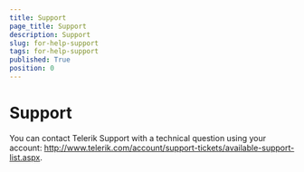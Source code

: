 ```yaml
---
title: Support
page_title: Support
description: Support
slug: for-help-support
tags: for-help-support
published: True
position: 0
---
```


# Support

You can contact Telerik Support with a technical question using your account: http://www.telerik.com/account/support-tickets/available-support-list.aspx.